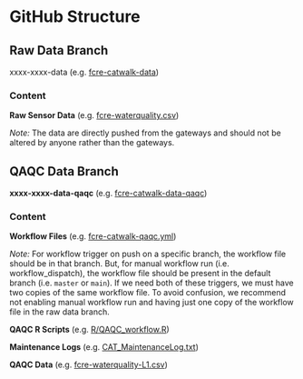 # GitHub Structure

## Raw Data Branch

xxxx-xxxx-data (e.g. [fcre-catwalk-data](https://github.com/FLARE-forecast/FCRE-data/tree/fcre-catwalk-data))

### Content

**Raw Sensor Data** (e.g. [fcre-waterquality.csv](https://github.com/FLARE-forecast/FCRE-data/blob/fcre-catwalk-data/fcre-waterquality.csv))

_Note:_ The data are directly pushed from the gateways and should not be altered by anyone rather than the gateways.

## QAQC Data Branch

**xxxx-xxxx-data-qaqc** (e.g. [fcre-catwalk-data-qaqc](https://github.com/FLARE-forecast/FCRE-data/tree/fcre-catwalk-data-qaqc))

### Content

**Workflow Files** (e.g. [fcre-catwalk-qaqc.yml](https://github.com/FLARE-forecast/FCRE-data/blob/fcre-catwalk-data-qaqc/.github/workflows/fcre-catwalk-qaqc.yml))

_Note:_ For workflow trigger on push on a specific branch, the workflow file should be in that branch. But, for manual workflow run (i.e. workflow_dispatch), the workflow file should be present in the default branch (i.e. `master` or `main`). If we need both of these triggers, we must have two copies of the same workflow file. To avoid confusion, we recommend not enabling manual workflow run and having just one copy of the workflow file in the raw data branch.

**QAQC R Scripts** (e.g. [R/QAQC_workflow.R](https://github.com/FLARE-forecast/FCRE-data/blob/fcre-catwalk-data-qaqc/R/QAQC_workflow.R))

**Maintenance Logs** (e.g. [CAT_MaintenanceLog.txt](https://github.com/FLARE-forecast/FCRE-data/blob/fcre-catwalk-data-qaqc/CAT_MaintenanceLog.txt))

**QAQC Data** (e.g. [fcre-waterquality-L1.csv](https://github.com/FLARE-forecast/FCRE-data/blob/fcre-catwalk-data-qaqc/fcre-waterquality_L1.csv))